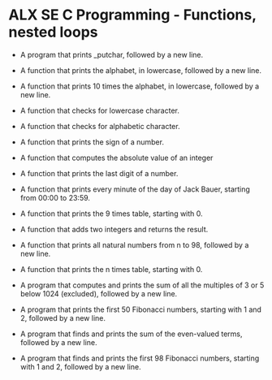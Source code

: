 # ALX SE C Programming - Functions, nested loops

* A program that prints _putchar, followed by a new line.

* A function that prints the alphabet, in lowercase, followed by a new line.

* A function that prints 10 times the alphabet, in lowercase, followed by a new line.

* A function that checks for lowercase character.

* A function that checks for alphabetic character.

* A function that prints the sign of a number.

* A function that computes the absolute value of an integer

* A function that prints the last digit of a number.

* A function that prints every minute of the day of Jack Bauer, starting from 00:00 to 23:59.

* A function that prints the 9 times table, starting with 0.

* A function that adds two integers and returns the result.

* A function that prints all natural numbers from n to 98, followed by a new line.

* A function that prints the n times table, starting with 0.

* A program that computes and prints the sum of all the multiples of 3 or 5 below 1024 (excluded), followed by a new line. 

* A program that prints the first 50 Fibonacci numbers, starting with 1 and 2, followed by a new line.

* A program that finds and prints the sum of the even-valued terms, followed by a new line.

* A program that finds and prints the first 98 Fibonacci numbers, starting with 1 and 2, followed by a new line.
